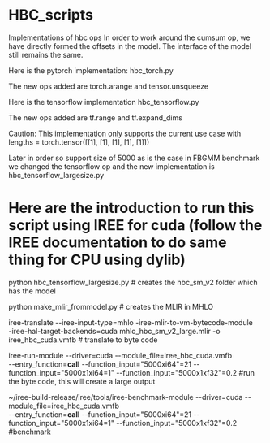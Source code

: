 # HBC_scripts
Implementations of hbc ops
In order to work around the cumsum op, we have directly formed the offsets in the model. The interface of the model still remains the same.

Here is the pytorch implementation: hbc_torch.py

The new ops added are
torch.arange and tensor.unsqueeze 

Here is the tensorflow implementation hbc_tensorflow.py

The new ops added are
tf.range and tf.expand_dims 

Caution:
This implementation only supports the current use case with 
lengths = torch.tensor([[1], [1], [1], [1], [1]])

Later in order so support size of 5000 as is the case in FBGMM benchmark we changed the tensorflow op and the new implementation is hbc_tensorflow_largesize.py

# Here are the introduction to run this script using IREE for cuda (follow the IREE documentation to do same thing for CPU using dylib)
python hbc_tensorflow_largesize.py # creates the hbc_sm_v2 folder which has the model

python make_mlir_frommodel.py # creates the MLIR in MHLO

iree-translate  --iree-input-type=mhlo -iree-mlir-to-vm-bytecode-module \
-iree-hal-target-backends=cuda  mhlo_hbc_sm_v2_large.mlir  -o iree_hbc_cuda.vmfb # translate to byte code

iree-run-module --driver=cuda --module_file=iree_hbc_cuda.vmfb \
--entry_function=__call__ --function_input="5000xi64"=21 --function_input="5000x1xi64=1" --function_input="5000x1xf32"=0.2 #run the byte code, this will create a large output

~/iree-build-release/iree/tools/iree-benchmark-module --driver=cuda --module_file=iree_hbc_cuda.vmfb \
--entry_function=__call__ --function_input="5000xi64"=21 --function_input="5000x1xi64=1" --function_input="5000x1xf32"=0.2 #benchmark

